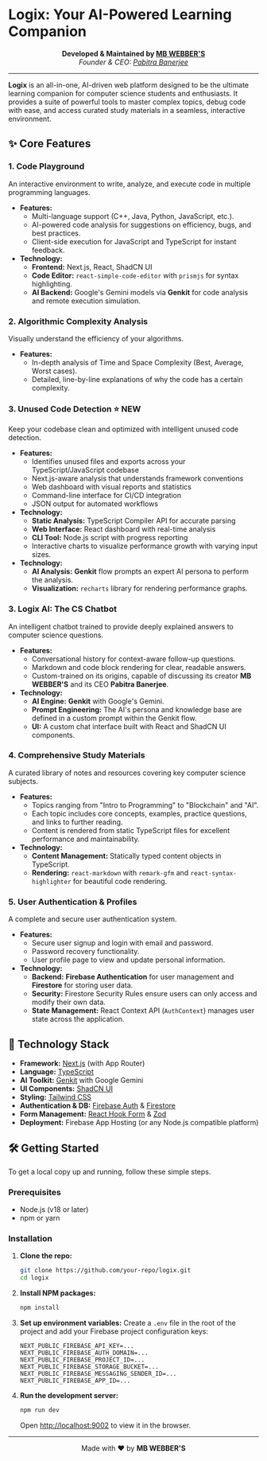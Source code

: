 
# Logix: Your AI-Powered Learning Companion

<p align="center">
  <strong>Developed & Maintained by <a href="https://mbwebbers.tech">MB WEBBER'S</a></strong><br/>
  <em>Founder & CEO: <a href="https://www.linkedin.com/in/pabitra-banerjee/">Pabitra Banerjee</a></em>
</p>

---

**Logix** is an all-in-one, AI-driven web platform designed to be the ultimate learning companion for computer science students and enthusiasts. It provides a suite of powerful tools to master complex topics, debug code with ease, and access curated study materials in a seamless, interactive environment.

## ✨ Core Features

### 1. **Code Playground**
An interactive environment to write, analyze, and execute code in multiple programming languages.
- **Features:**
  - Multi-language support (C++, Java, Python, JavaScript, etc.).
  - AI-powered code analysis for suggestions on efficiency, bugs, and best practices.
  - Client-side execution for JavaScript and TypeScript for instant feedback.
- **Technology:**
  - **Frontend:** Next.js, React, ShadCN UI
  - **Code Editor:** `react-simple-code-editor` with `prismjs` for syntax highlighting.
  - **AI Backend:** Google's Gemini models via **Genkit** for code analysis and remote execution simulation.

### 2. **Algorithmic Complexity Analysis**
Visually understand the efficiency of your algorithms.
- **Features:**
  - In-depth analysis of Time and Space Complexity (Best, Average, Worst cases).
  - Detailed, line-by-line explanations of why the code has a certain complexity.

### 3. **Unused Code Detection** ⭐ NEW
Keep your codebase clean and optimized with intelligent unused code detection.
- **Features:**
  - Identifies unused files and exports across your TypeScript/JavaScript codebase
  - Next.js-aware analysis that understands framework conventions
  - Web dashboard with visual reports and statistics
  - Command-line interface for CI/CD integration
  - JSON output for automated workflows
- **Technology:**
  - **Static Analysis:** TypeScript Compiler API for accurate parsing
  - **Web Interface:** React dashboard with real-time analysis
  - **CLI Tool:** Node.js script with progress reporting
  - Interactive charts to visualize performance growth with varying input sizes.
- **Technology:**
  - **AI Analysis:** **Genkit** flow prompts an expert AI persona to perform the analysis.
  - **Visualization:** `recharts` library for rendering performance graphs.

### 3. **Logix AI: The CS Chatbot**
An intelligent chatbot trained to provide deeply explained answers to computer science questions.
- **Features:**
  - Conversational history for context-aware follow-up questions.
  - Markdown and code block rendering for clear, readable answers.
  - Custom-trained on its origins, capable of discussing its creator **MB WEBBER'S** and its CEO **Pabitra Banerjee**.
- **Technology:**
  - **AI Engine:** **Genkit** with Google's Gemini.
  - **Prompt Engineering:** The AI's persona and knowledge base are defined in a custom prompt within the Genkit flow.
  - **UI:** A custom chat interface built with React and ShadCN UI components.

### 4. **Comprehensive Study Materials**
A curated library of notes and resources covering key computer science subjects.
- **Features:**
  - Topics ranging from "Intro to Programming" to "Blockchain" and "AI".
  - Each topic includes core concepts, examples, practice questions, and links to further reading.
  - Content is rendered from static TypeScript files for excellent performance and maintainability.
- **Technology:**
  - **Content Management:** Statically typed content objects in TypeScript.
  - **Rendering:** `react-markdown` with `remark-gfm` and `react-syntax-highlighter` for beautiful code rendering.

### 5. **User Authentication & Profiles**
A complete and secure user authentication system.
- **Features:**
  - Secure user signup and login with email and password.
  - Password recovery functionality.
  - User profile page to view and update personal information.
- **Technology:**
  - **Backend:** **Firebase Authentication** for user management and **Firestore** for storing user data.
  - **Security:** Firestore Security Rules ensure users can only access and modify their own data.
  - **State Management:** React Context API (`AuthContext`) manages user state across the application.

## 🚀 Technology Stack

- **Framework:** [Next.js](https://nextjs.org/) (with App Router)
- **Language:** [TypeScript](https://www.typescriptlang.org/)
- **AI Toolkit:** [Genkit](https://firebase.google.com/docs/genkit) with Google Gemini
- **UI Components:** [ShadCN UI](https://ui.shadcn.com/)
- **Styling:** [Tailwind CSS](https://tailwindcss.com/)
- **Authentication & DB:** [Firebase Auth](https://firebase.google.com/docs/auth) & [Firestore](https://firebase.google.com/docs/firestore)
- **Form Management:** [React Hook Form](https://react-hook-form.com/) & [Zod](https://zod.dev/)
- **Deployment:** Firebase App Hosting (or any Node.js compatible platform)

## 🛠️ Getting Started

To get a local copy up and running, follow these simple steps.

### Prerequisites

- Node.js (v18 or later)
- npm or yarn

### Installation

1.  **Clone the repo:**
    ```sh
    git clone https://github.com/your-repo/logix.git
    cd logix
    ```
2.  **Install NPM packages:**
    ```sh
    npm install
    ```
3.  **Set up environment variables:**
    Create a `.env` file in the root of the project and add your Firebase project configuration keys:
    ```env
    NEXT_PUBLIC_FIREBASE_API_KEY=...
    NEXT_PUBLIC_FIREBASE_AUTH_DOMAIN=...
    NEXT_PUBLIC_FIREBASE_PROJECT_ID=...
    NEXT_PUBLIC_FIREBASE_STORAGE_BUCKET=...
    NEXT_PUBLIC_FIREBASE_MESSAGING_SENDER_ID=...
    NEXT_PUBLIC_FIREBASE_APP_ID=...
    ```
4.  **Run the development server:**
    ```sh
    npm run dev
    ```
    Open [http://localhost:9002](http://localhost:9002) to view it in the browser.

---

<p align="center">
  Made with ❤️ by <strong>MB WEBBER'S</strong>
</p>
